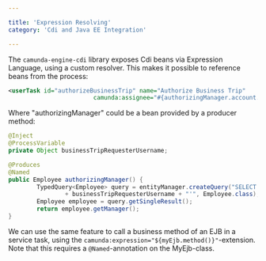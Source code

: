 ```yaml
---

title: 'Expression Resolving'
category: 'Cdi and Java EE Integration'

---
```


The `camunda-engine-cdi` library exposes Cdi beans via Expression Language, using a custom resolver. This makes it possible to reference beans from the process:

```xml
<userTask id="authorizeBusinessTrip" name="Authorize Business Trip"
                        camunda:assignee="#{authorizingManager.account.username}" />
```

Where "authorizingManager" could be a bean provided by a producer method:

```java
@Inject
@ProcessVariable
private Object businessTripRequesterUsername;

@Produces
@Named
public Employee authorizingManager() {
        TypedQuery<Employee> query = entityManager.createQuery("SELECT e FROM Employee e WHERE e.account.username='"
                + businessTripRequesterUsername + "'", Employee.class);
        Employee employee = query.getSingleResult();
        return employee.getManager();
}
```

We can use the same feature to call a business method of an EJB in a service task, using the `camunda:expression="${myEjb.method()}"`-extension.
Note that this requires a `@Named`-annotation on the MyEjb-class.
